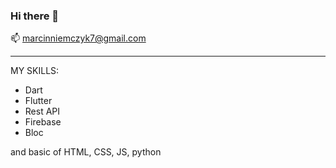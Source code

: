 ### Hi there 👋


📫 marcinniemczyk7@gmail.com

--------------------------------------------------------------------------------------------------------------------------------------

MY SKILLS:

- Dart
- Flutter
- Rest API
- Firebase
- Bloc
  

and basic of HTML, CSS, JS, python








<!--
**nmarcin7/nmarcin7** is a ✨ _special_ ✨ repository because its `README.md` (this file) appears on your GitHub profile.

Here are some ideas to get you started:

- 🔭 I’m currently working on ...
- 🌱 I’m currently learning ...
- 👯 I’m looking to collaborate on ...
- 🤔 I’m looking for help with ...
- 💬 Ask me about ...
- 📫 How to reach me: ...
- 😄 Pronouns: ...
- ⚡ Fun fact: ...
-->
